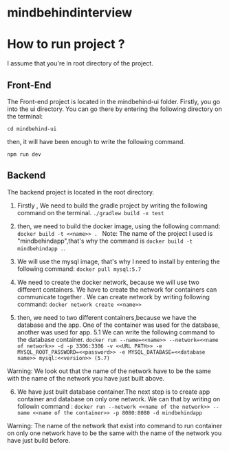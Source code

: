 # mindbehindinterview

# How to run project ? 

I assume that you're in root directory of the project.

## Front-End

The Front-end project is located in the mindbehind-ui folder. Firstly, you go into the ui directory. You can go there by entering the following directory on the terminal:

`cd mindbehind-ui`

then, it will have been enough to write the following command.

`npm run dev`


## Backend

The backend project is located in the root directory.
1. Firstly , We need to build the gradle project by writing the following command on the terminal.
`./gradlew build -x test`

2. then, we need to build the docker image, using the following command:
`docker build -t <<name>> . `
Note: The name of the project I used is "mindbehindapp",that's why the command is `docker build -t mindbehindapp .`.  

3. We will use the mysql image, that's why I need to install by entering the following command:
`docker pull mysql:5.7` 

4. We need to create the docker network, because we will use two different containers. We have to create the network for containers can communicate together . We can create network by writing following command: `docker network create <<name>>`
5. then, we need to two different containers,because we have the database and the app. One of the container was used for the database, another was used for app.
 5.1 We can write the following command to the database container.
 `docker run --name=<<name>> --network=<<name of network>> -d -p 3306:3306 -v <<URL PATH>> -e MYSQL_ROOT_PASSWORD=<<password>> -e MYSQL_DATABASE=<<database name>>
	mysql:<<version>> (5.7)`
  
 Warning: We look out that the name of the network have to be the same with the name of the network you have just built above.
 
6. We have just built database container.The next step is to create app container and database on only one network. We can that by writing on followin command :
`docker run --network <<name of the network>> --name <<name of the container>> -p 8080:8080 -d mindbehindapp`

Warning: The name of the network that exist into command to run container on only one network have to be the same with the name of the network you have just build before.
